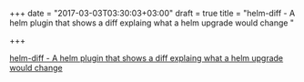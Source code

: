 +++
date = "2017-03-03T03:30:03+03:00"
draft = true
title = "helm-diff - A helm plugin that shows a diff explaing what a helm upgrade would change "

+++

<p><a href="https://t.co/4jEGyJuNX7">helm-diff - A helm plugin that shows a diff explaing what a helm upgrade would change </a></p>
